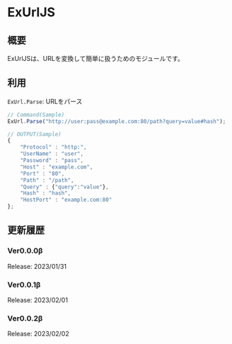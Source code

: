# ExUrlJS

## 概要
ExUrlJSは、URLを変換して簡単に扱うためのモジュールです。

## 利用
`ExUrl.Parse`: URLをパース
```js
// Command(Sample)
ExUrl.Parse("http://user:pass@example.com:80/path?query=value#hash");

// OUTPUT(Sample)
{
    "Protocol" : "http:",
    "UserName" : "user",
    "Password" : "pass",
    "Host" : "example.com",
    "Port" : "80",
    "Path" : "/path",
    "Query" : {"query":"value"},
    "Hash" : "hash",
    "HostPort" : "example.com:80"
};
```
<!--
`ExUrl.UrlSearch`: 文字列からURLを探す
`ExUrl.GetQuery`: クエリを取得する
`ExUrl.SetQuery`: クエリを設定する
`ExUrl.DeleteQuery`: クエリを削除する
`ExUrl.SetHistory`: ヒストリを設定する
`ExUrl.FullPathConv`: 絶対バスに変換する(//example.com/...)
-->

## 更新履歴
### Ver0.0.0β
Release: 2023/01/31

### Ver0.0.1β
Release: 2023/02/01

### Ver0.0.2β
Release: 2023/02/02